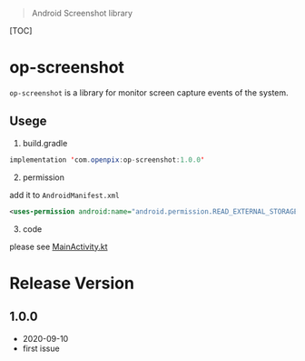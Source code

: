 > Android Screenshot library

[TOC]

# op-screenshot

`op-screenshot` is a library for monitor screen capture events of the system.

## Usege

1. build.gradle

```java
implementation 'com.openpix:op-screenshot:1.0.0'
```

2. permission

add it to `AndroidManifest.xml`

```xml
<uses-permission android:name="android.permission.READ_EXTERNAL_STORAGE"/>
```

3. code

please see
[MainActivity.kt](./app/src/main/java/com/openpix/screenshot/test/MainActivity.kt)

# Release Version

## 1.0.0

- 2020-09-10
- first issue
